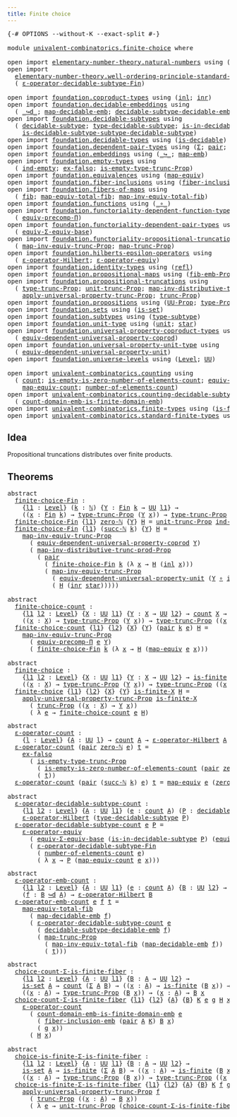 ```yaml
---
title: Finite choice
---
```


<pre class="Agda"><a id="39" class="Symbol">{-#</a> <a id="43" class="Keyword">OPTIONS</a> <a id="51" class="Pragma">--without-K</a> <a id="63" class="Pragma">--exact-split</a> <a id="77" class="Symbol">#-}</a>

<a id="82" class="Keyword">module</a> <a id="89" href="univalent-combinatorics.finite-choice.html" class="Module">univalent-combinatorics.finite-choice</a> <a id="127" class="Keyword">where</a>

<a id="134" class="Keyword">open</a> <a id="139" class="Keyword">import</a> <a id="146" href="elementary-number-theory.natural-numbers.html" class="Module">elementary-number-theory.natural-numbers</a> <a id="187" class="Keyword">using</a> <a id="193" class="Symbol">(</a><a id="194" href="elementary-number-theory.natural-numbers.html#1530" class="Datatype">ℕ</a><a id="195" class="Symbol">;</a> <a id="197" href="elementary-number-theory.natural-numbers.html#1551" class="InductiveConstructor">zero-ℕ</a><a id="203" class="Symbol">;</a> <a id="205" href="elementary-number-theory.natural-numbers.html#1564" class="InductiveConstructor">succ-ℕ</a><a id="211" class="Symbol">)</a>
<a id="213" class="Keyword">open</a> <a id="218" class="Keyword">import</a>
  <a id="227" href="elementary-number-theory.well-ordering-principle-standard-finite-types.html" class="Module">elementary-number-theory.well-ordering-principle-standard-finite-types</a> <a id="298" class="Keyword">using</a>
  <a id="306" class="Symbol">(</a> <a id="308" href="elementary-number-theory.well-ordering-principle-standard-finite-types.html#8226" class="Function">ε-operator-decidable-subtype-Fin</a><a id="340" class="Symbol">)</a>

<a id="343" class="Keyword">open</a> <a id="348" class="Keyword">import</a> <a id="355" href="foundation.coproduct-types.html" class="Module">foundation.coproduct-types</a> <a id="382" class="Keyword">using</a> <a id="388" class="Symbol">(</a><a id="389" href="foundation.coproduct-types.html#1253" class="InductiveConstructor">inl</a><a id="392" class="Symbol">;</a> <a id="394" href="foundation.coproduct-types.html#1276" class="InductiveConstructor">inr</a><a id="397" class="Symbol">)</a>
<a id="399" class="Keyword">open</a> <a id="404" class="Keyword">import</a> <a id="411" href="foundation.decidable-embeddings.html" class="Module">foundation.decidable-embeddings</a> <a id="443" class="Keyword">using</a>
  <a id="451" class="Symbol">(</a> <a id="453" href="foundation.decidable-embeddings.html#3752" class="Function Operator">_↪d_</a><a id="457" class="Symbol">;</a> <a id="459" href="foundation.decidable-embeddings.html#3853" class="Function">map-decidable-emb</a><a id="476" class="Symbol">;</a> <a id="478" href="foundation.decidable-embeddings.html#6091" class="Function">decidable-subtype-decidable-emb</a><a id="509" class="Symbol">)</a>
<a id="511" class="Keyword">open</a> <a id="516" class="Keyword">import</a> <a id="523" href="foundation.decidable-subtypes.html" class="Module">foundation.decidable-subtypes</a> <a id="553" class="Keyword">using</a>
  <a id="561" class="Symbol">(</a> <a id="563" href="foundation.decidable-subtypes.html#1806" class="Function">decidable-subtype</a><a id="580" class="Symbol">;</a> <a id="582" href="foundation.decidable-subtypes.html#2794" class="Function">type-decidable-subtype</a><a id="604" class="Symbol">;</a> <a id="606" href="foundation.decidable-subtypes.html#2373" class="Function">is-in-decidable-subtype</a><a id="629" class="Symbol">;</a>
    <a id="635" href="foundation.decidable-subtypes.html#2174" class="Function">is-decidable-subtype-subtype-decidable-subtype</a><a id="681" class="Symbol">)</a>
<a id="683" class="Keyword">open</a> <a id="688" class="Keyword">import</a> <a id="695" href="foundation.decidable-types.html" class="Module">foundation.decidable-types</a> <a id="722" class="Keyword">using</a> <a id="728" class="Symbol">(</a><a id="729" href="foundation.decidable-types.html#1918" class="Function">is-decidable</a><a id="741" class="Symbol">)</a>
<a id="743" class="Keyword">open</a> <a id="748" class="Keyword">import</a> <a id="755" href="foundation.dependent-pair-types.html" class="Module">foundation.dependent-pair-types</a> <a id="787" class="Keyword">using</a> <a id="793" class="Symbol">(</a><a id="794" href="foundation-core.dependent-pair-types.html#515" class="Record">Σ</a><a id="795" class="Symbol">;</a> <a id="797" href="foundation-core.dependent-pair-types.html#588" class="InductiveConstructor">pair</a><a id="801" class="Symbol">;</a> <a id="803" href="foundation-core.dependent-pair-types.html#605" class="Field">pr1</a><a id="806" class="Symbol">;</a> <a id="808" href="foundation-core.dependent-pair-types.html#617" class="Field">pr2</a><a id="811" class="Symbol">)</a>
<a id="813" class="Keyword">open</a> <a id="818" class="Keyword">import</a> <a id="825" href="foundation.embeddings.html" class="Module">foundation.embeddings</a> <a id="847" class="Keyword">using</a> <a id="853" class="Symbol">(</a><a id="854" href="foundation-core.embeddings.html#1074" class="Function Operator">_↪_</a><a id="857" class="Symbol">;</a> <a id="859" href="foundation-core.embeddings.html#1217" class="Function">map-emb</a><a id="866" class="Symbol">)</a>
<a id="868" class="Keyword">open</a> <a id="873" class="Keyword">import</a> <a id="880" href="foundation.empty-types.html" class="Module">foundation.empty-types</a> <a id="903" class="Keyword">using</a>
  <a id="911" class="Symbol">(</a> <a id="913" href="foundation-core.empty-types.html#1081" class="Function">ind-empty</a><a id="922" class="Symbol">;</a> <a id="924" href="foundation-core.empty-types.html#1160" class="Function">ex-falso</a><a id="932" class="Symbol">;</a> <a id="934" href="foundation.empty-types.html#2474" class="Function">is-empty-type-trunc-Prop</a><a id="958" class="Symbol">)</a>
<a id="960" class="Keyword">open</a> <a id="965" class="Keyword">import</a> <a id="972" href="foundation.equivalences.html" class="Module">foundation.equivalences</a> <a id="996" class="Keyword">using</a> <a id="1002" class="Symbol">(</a><a id="1003" href="foundation-core.equivalences.html#1821" class="Function">map-equiv</a><a id="1012" class="Symbol">)</a>
<a id="1014" class="Keyword">open</a> <a id="1019" class="Keyword">import</a> <a id="1026" href="foundation.fiber-inclusions.html" class="Module">foundation.fiber-inclusions</a> <a id="1054" class="Keyword">using</a> <a id="1060" class="Symbol">(</a><a id="1061" href="foundation.fiber-inclusions.html#4339" class="Function">fiber-inclusion-emb</a><a id="1080" class="Symbol">)</a>
<a id="1082" class="Keyword">open</a> <a id="1087" class="Keyword">import</a> <a id="1094" href="foundation.fibers-of-maps.html" class="Module">foundation.fibers-of-maps</a> <a id="1120" class="Keyword">using</a>
  <a id="1128" class="Symbol">(</a> <a id="1130" href="foundation-core.fibers-of-maps.html#942" class="Function">fib</a><a id="1133" class="Symbol">;</a> <a id="1135" href="foundation-core.fibers-of-maps.html#4169" class="Function">map-equiv-total-fib</a><a id="1154" class="Symbol">;</a> <a id="1156" href="foundation-core.fibers-of-maps.html#4369" class="Function">map-inv-equiv-total-fib</a><a id="1179" class="Symbol">)</a>
<a id="1181" class="Keyword">open</a> <a id="1186" class="Keyword">import</a> <a id="1193" href="foundation.functions.html" class="Module">foundation.functions</a> <a id="1214" class="Keyword">using</a> <a id="1220" class="Symbol">(</a><a id="1221" href="foundation-core.functions.html#420" class="Function Operator">_∘_</a><a id="1224" class="Symbol">)</a>
<a id="1226" class="Keyword">open</a> <a id="1231" class="Keyword">import</a> <a id="1238" href="foundation.functoriality-dependent-function-types.html" class="Module">foundation.functoriality-dependent-function-types</a> <a id="1288" class="Keyword">using</a>
  <a id="1296" class="Symbol">(</a> <a id="1298" href="foundation-core.functoriality-dependent-function-types.html#3827" class="Function">equiv-precomp-Π</a><a id="1313" class="Symbol">)</a>
<a id="1315" class="Keyword">open</a> <a id="1320" class="Keyword">import</a> <a id="1327" href="foundation.functoriality-dependent-pair-types.html" class="Module">foundation.functoriality-dependent-pair-types</a> <a id="1373" class="Keyword">using</a>
  <a id="1381" class="Symbol">(</a> <a id="1383" href="foundation-core.functoriality-dependent-pair-types.html#9514" class="Function">equiv-Σ-equiv-base</a><a id="1401" class="Symbol">)</a>
<a id="1403" class="Keyword">open</a> <a id="1408" class="Keyword">import</a> <a id="1415" href="foundation.functoriality-propositional-truncation.html" class="Module">foundation.functoriality-propositional-truncation</a> <a id="1465" class="Keyword">using</a>
  <a id="1473" class="Symbol">(</a> <a id="1475" href="foundation.functoriality-propositional-truncation.html#3401" class="Function">map-inv-equiv-trunc-Prop</a><a id="1499" class="Symbol">;</a> <a id="1501" href="foundation.functoriality-propositional-truncation.html#1456" class="Function">map-trunc-Prop</a><a id="1515" class="Symbol">)</a>
<a id="1517" class="Keyword">open</a> <a id="1522" class="Keyword">import</a> <a id="1529" href="foundation.hilberts-epsilon-operators.html" class="Module">foundation.hilberts-epsilon-operators</a> <a id="1567" class="Keyword">using</a>
  <a id="1575" class="Symbol">(</a> <a id="1577" href="foundation.hilberts-epsilon-operators.html#675" class="Function">ε-operator-Hilbert</a><a id="1595" class="Symbol">;</a> <a id="1597" href="foundation.hilberts-epsilon-operators.html#871" class="Function">ε-operator-equiv</a><a id="1613" class="Symbol">)</a>
<a id="1615" class="Keyword">open</a> <a id="1620" class="Keyword">import</a> <a id="1627" href="foundation.identity-types.html" class="Module">foundation.identity-types</a> <a id="1653" class="Keyword">using</a> <a id="1659" class="Symbol">(</a><a id="1660" href="foundation-core.identity-types.html#1820" class="InductiveConstructor">refl</a><a id="1664" class="Symbol">)</a>
<a id="1666" class="Keyword">open</a> <a id="1671" class="Keyword">import</a> <a id="1678" href="foundation.propositional-maps.html" class="Module">foundation.propositional-maps</a> <a id="1708" class="Keyword">using</a> <a id="1714" class="Symbol">(</a><a id="1715" href="foundation-core.propositional-maps.html#2473" class="Function">fib-emb-Prop</a><a id="1727" class="Symbol">)</a>
<a id="1729" class="Keyword">open</a> <a id="1734" class="Keyword">import</a> <a id="1741" href="foundation.propositional-truncations.html" class="Module">foundation.propositional-truncations</a> <a id="1778" class="Keyword">using</a>
  <a id="1786" class="Symbol">(</a> <a id="1788" href="foundation.propositional-truncations.html#2048" class="Function">type-trunc-Prop</a><a id="1803" class="Symbol">;</a> <a id="1805" href="foundation.propositional-truncations.html#2132" class="Function">unit-trunc-Prop</a><a id="1820" class="Symbol">;</a> <a id="1822" href="foundation.propositional-truncations.html#9832" class="Function">map-inv-distributive-trunc-prod-Prop</a><a id="1858" class="Symbol">;</a>
    <a id="1864" href="foundation.propositional-truncations.html#5611" class="Function">apply-universal-property-trunc-Prop</a><a id="1899" class="Symbol">;</a> <a id="1901" href="foundation.propositional-truncations.html#2546" class="Function">trunc-Prop</a><a id="1911" class="Symbol">)</a>
<a id="1913" class="Keyword">open</a> <a id="1918" class="Keyword">import</a> <a id="1925" href="foundation.propositions.html" class="Module">foundation.propositions</a> <a id="1949" class="Keyword">using</a> <a id="1955" class="Symbol">(</a><a id="1956" href="foundation-core.propositions.html#1393" class="Function">UU-Prop</a><a id="1963" class="Symbol">;</a> <a id="1965" href="foundation-core.propositions.html#1495" class="Function">type-Prop</a><a id="1974" class="Symbol">)</a>
<a id="1976" class="Keyword">open</a> <a id="1981" class="Keyword">import</a> <a id="1988" href="foundation.sets.html" class="Module">foundation.sets</a> <a id="2004" class="Keyword">using</a> <a id="2010" class="Symbol">(</a><a id="2011" href="foundation-core.sets.html#1113" class="Function">is-set</a><a id="2017" class="Symbol">)</a>
<a id="2019" class="Keyword">open</a> <a id="2024" class="Keyword">import</a> <a id="2031" href="foundation.subtypes.html" class="Module">foundation.subtypes</a> <a id="2051" class="Keyword">using</a> <a id="2057" class="Symbol">(</a><a id="2058" href="foundation-core.subtypes.html#2555" class="Function">type-subtype</a><a id="2070" class="Symbol">)</a>
<a id="2072" class="Keyword">open</a> <a id="2077" class="Keyword">import</a> <a id="2084" href="foundation.unit-type.html" class="Module">foundation.unit-type</a> <a id="2105" class="Keyword">using</a> <a id="2111" class="Symbol">(</a><a id="2112" href="foundation.unit-type.html#1084" class="Datatype">unit</a><a id="2116" class="Symbol">;</a> <a id="2118" href="foundation.unit-type.html#1108" class="InductiveConstructor">star</a><a id="2122" class="Symbol">)</a>
<a id="2124" class="Keyword">open</a> <a id="2129" class="Keyword">import</a> <a id="2136" href="foundation.universal-property-coproduct-types.html" class="Module">foundation.universal-property-coproduct-types</a> <a id="2182" class="Keyword">using</a>
  <a id="2190" class="Symbol">(</a> <a id="2192" href="foundation.universal-property-coproduct-types.html#1645" class="Function">equiv-dependent-universal-property-coprod</a><a id="2233" class="Symbol">)</a>
<a id="2235" class="Keyword">open</a> <a id="2240" class="Keyword">import</a> <a id="2247" href="foundation.universal-property-unit-type.html" class="Module">foundation.universal-property-unit-type</a> <a id="2287" class="Keyword">using</a>
  <a id="2295" class="Symbol">(</a> <a id="2297" href="foundation.universal-property-unit-type.html#1684" class="Function">equiv-dependent-universal-property-unit</a><a id="2336" class="Symbol">)</a>
<a id="2338" class="Keyword">open</a> <a id="2343" class="Keyword">import</a> <a id="2350" href="foundation.universe-levels.html" class="Module">foundation.universe-levels</a> <a id="2377" class="Keyword">using</a> <a id="2383" class="Symbol">(</a><a id="2384" href="Agda.Primitive.html#597" class="Postulate">Level</a><a id="2389" class="Symbol">;</a> <a id="2391" href="foundation-core.universe-levels.html#235" class="Primitive">UU</a><a id="2393" class="Symbol">)</a>

<a id="2396" class="Keyword">open</a> <a id="2401" class="Keyword">import</a> <a id="2408" href="univalent-combinatorics.counting.html" class="Module">univalent-combinatorics.counting</a> <a id="2441" class="Keyword">using</a>
  <a id="2449" class="Symbol">(</a> <a id="2451" href="univalent-combinatorics.counting.html#1901" class="Function">count</a><a id="2456" class="Symbol">;</a> <a id="2458" href="univalent-combinatorics.counting.html#4160" class="Function">is-empty-is-zero-number-of-elements-count</a><a id="2499" class="Symbol">;</a> <a id="2501" href="univalent-combinatorics.counting.html#2098" class="Function">equiv-count</a><a id="2512" class="Symbol">;</a>
    <a id="2518" href="univalent-combinatorics.counting.html#2172" class="Function">map-equiv-count</a><a id="2533" class="Symbol">;</a> <a id="2535" href="univalent-combinatorics.counting.html#2029" class="Function">number-of-elements-count</a><a id="2559" class="Symbol">)</a>
<a id="2561" class="Keyword">open</a> <a id="2566" class="Keyword">import</a> <a id="2573" href="univalent-combinatorics.counting-decidable-subtypes.html" class="Module">univalent-combinatorics.counting-decidable-subtypes</a> <a id="2625" class="Keyword">using</a>
  <a id="2633" class="Symbol">(</a> <a id="2635" href="univalent-combinatorics.counting-decidable-subtypes.html#6606" class="Function">count-domain-emb-is-finite-domain-emb</a><a id="2672" class="Symbol">)</a>
<a id="2674" class="Keyword">open</a> <a id="2679" class="Keyword">import</a> <a id="2686" href="univalent-combinatorics.finite-types.html" class="Module">univalent-combinatorics.finite-types</a> <a id="2723" class="Keyword">using</a> <a id="2729" class="Symbol">(</a><a id="2730" href="univalent-combinatorics.finite-types.html#4004" class="Function">is-finite</a><a id="2739" class="Symbol">)</a>
<a id="2741" class="Keyword">open</a> <a id="2746" class="Keyword">import</a> <a id="2753" href="univalent-combinatorics.standard-finite-types.html" class="Module">univalent-combinatorics.standard-finite-types</a> <a id="2799" class="Keyword">using</a> <a id="2805" class="Symbol">(</a><a id="2806" href="univalent-combinatorics.standard-finite-types.html#2396" class="Function">Fin</a><a id="2809" class="Symbol">;</a> <a id="2811" href="univalent-combinatorics.standard-finite-types.html#6795" class="Function">zero-Fin</a><a id="2819" class="Symbol">)</a>
</pre>
## Idea

Propositional truncations distributes over finite products.

## Theorems

<pre class="Agda"><a id="2917" class="Keyword">abstract</a>
  <a id="finite-choice-Fin"></a><a id="2928" href="univalent-combinatorics.finite-choice.html#2928" class="Function">finite-choice-Fin</a> <a id="2946" class="Symbol">:</a>
    <a id="2952" class="Symbol">{</a><a id="2953" href="univalent-combinatorics.finite-choice.html#2953" class="Bound">l1</a> <a id="2956" class="Symbol">:</a> <a id="2958" href="Agda.Primitive.html#597" class="Postulate">Level</a><a id="2963" class="Symbol">}</a> <a id="2965" class="Symbol">(</a><a id="2966" href="univalent-combinatorics.finite-choice.html#2966" class="Bound">k</a> <a id="2968" class="Symbol">:</a> <a id="2970" href="elementary-number-theory.natural-numbers.html#1530" class="Datatype">ℕ</a><a id="2971" class="Symbol">)</a> <a id="2973" class="Symbol">{</a><a id="2974" href="univalent-combinatorics.finite-choice.html#2974" class="Bound">Y</a> <a id="2976" class="Symbol">:</a> <a id="2978" href="univalent-combinatorics.standard-finite-types.html#2396" class="Function">Fin</a> <a id="2982" href="univalent-combinatorics.finite-choice.html#2966" class="Bound">k</a> <a id="2984" class="Symbol">→</a> <a id="2986" href="foundation-core.universe-levels.html#235" class="Primitive">UU</a> <a id="2989" href="univalent-combinatorics.finite-choice.html#2953" class="Bound">l1</a><a id="2991" class="Symbol">}</a> <a id="2993" class="Symbol">→</a>
    <a id="2999" class="Symbol">((</a><a id="3001" href="univalent-combinatorics.finite-choice.html#3001" class="Bound">x</a> <a id="3003" class="Symbol">:</a> <a id="3005" href="univalent-combinatorics.standard-finite-types.html#2396" class="Function">Fin</a> <a id="3009" href="univalent-combinatorics.finite-choice.html#2966" class="Bound">k</a><a id="3010" class="Symbol">)</a> <a id="3012" class="Symbol">→</a> <a id="3014" href="foundation.propositional-truncations.html#2048" class="Function">type-trunc-Prop</a> <a id="3030" class="Symbol">(</a><a id="3031" href="univalent-combinatorics.finite-choice.html#2974" class="Bound">Y</a> <a id="3033" href="univalent-combinatorics.finite-choice.html#3001" class="Bound">x</a><a id="3034" class="Symbol">))</a> <a id="3037" class="Symbol">→</a> <a id="3039" href="foundation.propositional-truncations.html#2048" class="Function">type-trunc-Prop</a> <a id="3055" class="Symbol">((</a><a id="3057" href="univalent-combinatorics.finite-choice.html#3057" class="Bound">x</a> <a id="3059" class="Symbol">:</a> <a id="3061" href="univalent-combinatorics.standard-finite-types.html#2396" class="Function">Fin</a> <a id="3065" href="univalent-combinatorics.finite-choice.html#2966" class="Bound">k</a><a id="3066" class="Symbol">)</a> <a id="3068" class="Symbol">→</a> <a id="3070" href="univalent-combinatorics.finite-choice.html#2974" class="Bound">Y</a> <a id="3072" href="univalent-combinatorics.finite-choice.html#3057" class="Bound">x</a><a id="3073" class="Symbol">)</a>
  <a id="3077" href="univalent-combinatorics.finite-choice.html#2928" class="Function">finite-choice-Fin</a> <a id="3095" class="Symbol">{</a><a id="3096" href="univalent-combinatorics.finite-choice.html#3096" class="Bound">l1</a><a id="3098" class="Symbol">}</a> <a id="3100" href="elementary-number-theory.natural-numbers.html#1551" class="InductiveConstructor">zero-ℕ</a> <a id="3107" class="Symbol">{</a><a id="3108" href="univalent-combinatorics.finite-choice.html#3108" class="Bound">Y</a><a id="3109" class="Symbol">}</a> <a id="3111" href="univalent-combinatorics.finite-choice.html#3111" class="Bound">H</a> <a id="3113" class="Symbol">=</a> <a id="3115" href="foundation.propositional-truncations.html#2132" class="Function">unit-trunc-Prop</a> <a id="3131" href="foundation-core.empty-types.html#1081" class="Function">ind-empty</a>
  <a id="3143" href="univalent-combinatorics.finite-choice.html#2928" class="Function">finite-choice-Fin</a> <a id="3161" class="Symbol">{</a><a id="3162" href="univalent-combinatorics.finite-choice.html#3162" class="Bound">l1</a><a id="3164" class="Symbol">}</a> <a id="3166" class="Symbol">(</a><a id="3167" href="elementary-number-theory.natural-numbers.html#1564" class="InductiveConstructor">succ-ℕ</a> <a id="3174" href="univalent-combinatorics.finite-choice.html#3174" class="Bound">k</a><a id="3175" class="Symbol">)</a> <a id="3177" class="Symbol">{</a><a id="3178" href="univalent-combinatorics.finite-choice.html#3178" class="Bound">Y</a><a id="3179" class="Symbol">}</a> <a id="3181" href="univalent-combinatorics.finite-choice.html#3181" class="Bound">H</a> <a id="3183" class="Symbol">=</a>
    <a id="3189" href="foundation.functoriality-propositional-truncation.html#3401" class="Function">map-inv-equiv-trunc-Prop</a>
      <a id="3220" class="Symbol">(</a> <a id="3222" href="foundation.universal-property-coproduct-types.html#1645" class="Function">equiv-dependent-universal-property-coprod</a> <a id="3264" href="univalent-combinatorics.finite-choice.html#3178" class="Bound">Y</a><a id="3265" class="Symbol">)</a>
      <a id="3273" class="Symbol">(</a> <a id="3275" href="foundation.propositional-truncations.html#9832" class="Function">map-inv-distributive-trunc-prod-Prop</a>
        <a id="3320" class="Symbol">(</a> <a id="3322" href="foundation-core.dependent-pair-types.html#588" class="InductiveConstructor">pair</a>
          <a id="3337" class="Symbol">(</a> <a id="3339" href="univalent-combinatorics.finite-choice.html#2928" class="Function">finite-choice-Fin</a> <a id="3357" href="univalent-combinatorics.finite-choice.html#3174" class="Bound">k</a> <a id="3359" class="Symbol">(λ</a> <a id="3362" href="univalent-combinatorics.finite-choice.html#3362" class="Bound">x</a> <a id="3364" class="Symbol">→</a> <a id="3366" href="univalent-combinatorics.finite-choice.html#3181" class="Bound">H</a> <a id="3368" class="Symbol">(</a><a id="3369" href="foundation.coproduct-types.html#1253" class="InductiveConstructor">inl</a> <a id="3373" href="univalent-combinatorics.finite-choice.html#3362" class="Bound">x</a><a id="3374" class="Symbol">)))</a>
          <a id="3388" class="Symbol">(</a> <a id="3390" href="foundation.functoriality-propositional-truncation.html#3401" class="Function">map-inv-equiv-trunc-Prop</a>
            <a id="3427" class="Symbol">(</a> <a id="3429" href="foundation.universal-property-unit-type.html#1684" class="Function">equiv-dependent-universal-property-unit</a> <a id="3469" class="Symbol">(</a><a id="3470" href="univalent-combinatorics.finite-choice.html#3178" class="Bound">Y</a> <a id="3472" href="foundation-core.functions.html#420" class="Function Operator">∘</a> <a id="3474" href="foundation.coproduct-types.html#1276" class="InductiveConstructor">inr</a><a id="3477" class="Symbol">))</a>
            <a id="3492" class="Symbol">(</a> <a id="3494" href="univalent-combinatorics.finite-choice.html#3181" class="Bound">H</a> <a id="3496" class="Symbol">(</a><a id="3497" href="foundation.coproduct-types.html#1276" class="InductiveConstructor">inr</a> <a id="3501" href="foundation.unit-type.html#1108" class="InductiveConstructor">star</a><a id="3505" class="Symbol">)))))</a>

<a id="3512" class="Keyword">abstract</a>
  <a id="finite-choice-count"></a><a id="3523" href="univalent-combinatorics.finite-choice.html#3523" class="Function">finite-choice-count</a> <a id="3543" class="Symbol">:</a>
    <a id="3549" class="Symbol">{</a><a id="3550" href="univalent-combinatorics.finite-choice.html#3550" class="Bound">l1</a> <a id="3553" href="univalent-combinatorics.finite-choice.html#3553" class="Bound">l2</a> <a id="3556" class="Symbol">:</a> <a id="3558" href="Agda.Primitive.html#597" class="Postulate">Level</a><a id="3563" class="Symbol">}</a> <a id="3565" class="Symbol">{</a><a id="3566" href="univalent-combinatorics.finite-choice.html#3566" class="Bound">X</a> <a id="3568" class="Symbol">:</a> <a id="3570" href="foundation-core.universe-levels.html#235" class="Primitive">UU</a> <a id="3573" href="univalent-combinatorics.finite-choice.html#3550" class="Bound">l1</a><a id="3575" class="Symbol">}</a> <a id="3577" class="Symbol">{</a><a id="3578" href="univalent-combinatorics.finite-choice.html#3578" class="Bound">Y</a> <a id="3580" class="Symbol">:</a> <a id="3582" href="univalent-combinatorics.finite-choice.html#3566" class="Bound">X</a> <a id="3584" class="Symbol">→</a> <a id="3586" href="foundation-core.universe-levels.html#235" class="Primitive">UU</a> <a id="3589" href="univalent-combinatorics.finite-choice.html#3553" class="Bound">l2</a><a id="3591" class="Symbol">}</a> <a id="3593" class="Symbol">→</a> <a id="3595" href="univalent-combinatorics.counting.html#1901" class="Function">count</a> <a id="3601" href="univalent-combinatorics.finite-choice.html#3566" class="Bound">X</a> <a id="3603" class="Symbol">→</a>
    <a id="3609" class="Symbol">((</a><a id="3611" href="univalent-combinatorics.finite-choice.html#3611" class="Bound">x</a> <a id="3613" class="Symbol">:</a> <a id="3615" href="univalent-combinatorics.finite-choice.html#3566" class="Bound">X</a><a id="3616" class="Symbol">)</a> <a id="3618" class="Symbol">→</a> <a id="3620" href="foundation.propositional-truncations.html#2048" class="Function">type-trunc-Prop</a> <a id="3636" class="Symbol">(</a><a id="3637" href="univalent-combinatorics.finite-choice.html#3578" class="Bound">Y</a> <a id="3639" href="univalent-combinatorics.finite-choice.html#3611" class="Bound">x</a><a id="3640" class="Symbol">))</a> <a id="3643" class="Symbol">→</a> <a id="3645" href="foundation.propositional-truncations.html#2048" class="Function">type-trunc-Prop</a> <a id="3661" class="Symbol">((</a><a id="3663" href="univalent-combinatorics.finite-choice.html#3663" class="Bound">x</a> <a id="3665" class="Symbol">:</a> <a id="3667" href="univalent-combinatorics.finite-choice.html#3566" class="Bound">X</a><a id="3668" class="Symbol">)</a> <a id="3670" class="Symbol">→</a> <a id="3672" href="univalent-combinatorics.finite-choice.html#3578" class="Bound">Y</a> <a id="3674" href="univalent-combinatorics.finite-choice.html#3663" class="Bound">x</a><a id="3675" class="Symbol">)</a>
  <a id="3679" href="univalent-combinatorics.finite-choice.html#3523" class="Function">finite-choice-count</a> <a id="3699" class="Symbol">{</a><a id="3700" href="univalent-combinatorics.finite-choice.html#3700" class="Bound">l1</a><a id="3702" class="Symbol">}</a> <a id="3704" class="Symbol">{</a><a id="3705" href="univalent-combinatorics.finite-choice.html#3705" class="Bound">l2</a><a id="3707" class="Symbol">}</a> <a id="3709" class="Symbol">{</a><a id="3710" href="univalent-combinatorics.finite-choice.html#3710" class="Bound">X</a><a id="3711" class="Symbol">}</a> <a id="3713" class="Symbol">{</a><a id="3714" href="univalent-combinatorics.finite-choice.html#3714" class="Bound">Y</a><a id="3715" class="Symbol">}</a> <a id="3717" class="Symbol">(</a><a id="3718" href="foundation-core.dependent-pair-types.html#588" class="InductiveConstructor">pair</a> <a id="3723" href="univalent-combinatorics.finite-choice.html#3723" class="Bound">k</a> <a id="3725" href="univalent-combinatorics.finite-choice.html#3725" class="Bound">e</a><a id="3726" class="Symbol">)</a> <a id="3728" href="univalent-combinatorics.finite-choice.html#3728" class="Bound">H</a> <a id="3730" class="Symbol">=</a>
    <a id="3736" href="foundation.functoriality-propositional-truncation.html#3401" class="Function">map-inv-equiv-trunc-Prop</a>
      <a id="3767" class="Symbol">(</a> <a id="3769" href="foundation-core.functoriality-dependent-function-types.html#3827" class="Function">equiv-precomp-Π</a> <a id="3785" href="univalent-combinatorics.finite-choice.html#3725" class="Bound">e</a> <a id="3787" href="univalent-combinatorics.finite-choice.html#3714" class="Bound">Y</a><a id="3788" class="Symbol">)</a>
      <a id="3796" class="Symbol">(</a> <a id="3798" href="univalent-combinatorics.finite-choice.html#2928" class="Function">finite-choice-Fin</a> <a id="3816" href="univalent-combinatorics.finite-choice.html#3723" class="Bound">k</a> <a id="3818" class="Symbol">(λ</a> <a id="3821" href="univalent-combinatorics.finite-choice.html#3821" class="Bound">x</a> <a id="3823" class="Symbol">→</a> <a id="3825" href="univalent-combinatorics.finite-choice.html#3728" class="Bound">H</a> <a id="3827" class="Symbol">(</a><a id="3828" href="foundation-core.equivalences.html#1821" class="Function">map-equiv</a> <a id="3838" href="univalent-combinatorics.finite-choice.html#3725" class="Bound">e</a> <a id="3840" href="univalent-combinatorics.finite-choice.html#3821" class="Bound">x</a><a id="3841" class="Symbol">)))</a>

<a id="3846" class="Keyword">abstract</a>
  <a id="finite-choice"></a><a id="3857" href="univalent-combinatorics.finite-choice.html#3857" class="Function">finite-choice</a> <a id="3871" class="Symbol">:</a>
    <a id="3877" class="Symbol">{</a><a id="3878" href="univalent-combinatorics.finite-choice.html#3878" class="Bound">l1</a> <a id="3881" href="univalent-combinatorics.finite-choice.html#3881" class="Bound">l2</a> <a id="3884" class="Symbol">:</a> <a id="3886" href="Agda.Primitive.html#597" class="Postulate">Level</a><a id="3891" class="Symbol">}</a> <a id="3893" class="Symbol">{</a><a id="3894" href="univalent-combinatorics.finite-choice.html#3894" class="Bound">X</a> <a id="3896" class="Symbol">:</a> <a id="3898" href="foundation-core.universe-levels.html#235" class="Primitive">UU</a> <a id="3901" href="univalent-combinatorics.finite-choice.html#3878" class="Bound">l1</a><a id="3903" class="Symbol">}</a> <a id="3905" class="Symbol">{</a><a id="3906" href="univalent-combinatorics.finite-choice.html#3906" class="Bound">Y</a> <a id="3908" class="Symbol">:</a> <a id="3910" href="univalent-combinatorics.finite-choice.html#3894" class="Bound">X</a> <a id="3912" class="Symbol">→</a> <a id="3914" href="foundation-core.universe-levels.html#235" class="Primitive">UU</a> <a id="3917" href="univalent-combinatorics.finite-choice.html#3881" class="Bound">l2</a><a id="3919" class="Symbol">}</a> <a id="3921" class="Symbol">→</a> <a id="3923" href="univalent-combinatorics.finite-types.html#4004" class="Function">is-finite</a> <a id="3933" href="univalent-combinatorics.finite-choice.html#3894" class="Bound">X</a> <a id="3935" class="Symbol">→</a>
    <a id="3941" class="Symbol">((</a><a id="3943" href="univalent-combinatorics.finite-choice.html#3943" class="Bound">x</a> <a id="3945" class="Symbol">:</a> <a id="3947" href="univalent-combinatorics.finite-choice.html#3894" class="Bound">X</a><a id="3948" class="Symbol">)</a> <a id="3950" class="Symbol">→</a> <a id="3952" href="foundation.propositional-truncations.html#2048" class="Function">type-trunc-Prop</a> <a id="3968" class="Symbol">(</a><a id="3969" href="univalent-combinatorics.finite-choice.html#3906" class="Bound">Y</a> <a id="3971" href="univalent-combinatorics.finite-choice.html#3943" class="Bound">x</a><a id="3972" class="Symbol">))</a> <a id="3975" class="Symbol">→</a> <a id="3977" href="foundation.propositional-truncations.html#2048" class="Function">type-trunc-Prop</a> <a id="3993" class="Symbol">((</a><a id="3995" href="univalent-combinatorics.finite-choice.html#3995" class="Bound">x</a> <a id="3997" class="Symbol">:</a> <a id="3999" href="univalent-combinatorics.finite-choice.html#3894" class="Bound">X</a><a id="4000" class="Symbol">)</a> <a id="4002" class="Symbol">→</a> <a id="4004" href="univalent-combinatorics.finite-choice.html#3906" class="Bound">Y</a> <a id="4006" href="univalent-combinatorics.finite-choice.html#3995" class="Bound">x</a><a id="4007" class="Symbol">)</a>
  <a id="4011" href="univalent-combinatorics.finite-choice.html#3857" class="Function">finite-choice</a> <a id="4025" class="Symbol">{</a><a id="4026" href="univalent-combinatorics.finite-choice.html#4026" class="Bound">l1</a><a id="4028" class="Symbol">}</a> <a id="4030" class="Symbol">{</a><a id="4031" href="univalent-combinatorics.finite-choice.html#4031" class="Bound">l2</a><a id="4033" class="Symbol">}</a> <a id="4035" class="Symbol">{</a><a id="4036" href="univalent-combinatorics.finite-choice.html#4036" class="Bound">X</a><a id="4037" class="Symbol">}</a> <a id="4039" class="Symbol">{</a><a id="4040" href="univalent-combinatorics.finite-choice.html#4040" class="Bound">Y</a><a id="4041" class="Symbol">}</a> <a id="4043" href="univalent-combinatorics.finite-choice.html#4043" class="Bound">is-finite-X</a> <a id="4055" href="univalent-combinatorics.finite-choice.html#4055" class="Bound">H</a> <a id="4057" class="Symbol">=</a>
    <a id="4063" href="foundation.propositional-truncations.html#5611" class="Function">apply-universal-property-trunc-Prop</a> <a id="4099" href="univalent-combinatorics.finite-choice.html#4043" class="Bound">is-finite-X</a>
      <a id="4117" class="Symbol">(</a> <a id="4119" href="foundation.propositional-truncations.html#2546" class="Function">trunc-Prop</a> <a id="4130" class="Symbol">((</a><a id="4132" href="univalent-combinatorics.finite-choice.html#4132" class="Bound">x</a> <a id="4134" class="Symbol">:</a> <a id="4136" href="univalent-combinatorics.finite-choice.html#4036" class="Bound">X</a><a id="4137" class="Symbol">)</a> <a id="4139" class="Symbol">→</a> <a id="4141" href="univalent-combinatorics.finite-choice.html#4040" class="Bound">Y</a> <a id="4143" href="univalent-combinatorics.finite-choice.html#4132" class="Bound">x</a><a id="4144" class="Symbol">))</a>
      <a id="4153" class="Symbol">(</a> <a id="4155" class="Symbol">λ</a> <a id="4157" href="univalent-combinatorics.finite-choice.html#4157" class="Bound">e</a> <a id="4159" class="Symbol">→</a> <a id="4161" href="univalent-combinatorics.finite-choice.html#3523" class="Function">finite-choice-count</a> <a id="4181" href="univalent-combinatorics.finite-choice.html#4157" class="Bound">e</a> <a id="4183" href="univalent-combinatorics.finite-choice.html#4055" class="Bound">H</a><a id="4184" class="Symbol">)</a>
</pre>
<pre class="Agda"><a id="4199" class="Keyword">abstract</a>
  <a id="ε-operator-count"></a><a id="4210" href="univalent-combinatorics.finite-choice.html#4210" class="Function">ε-operator-count</a> <a id="4227" class="Symbol">:</a>
    <a id="4233" class="Symbol">{</a><a id="4234" href="univalent-combinatorics.finite-choice.html#4234" class="Bound">l</a> <a id="4236" class="Symbol">:</a> <a id="4238" href="Agda.Primitive.html#597" class="Postulate">Level</a><a id="4243" class="Symbol">}</a> <a id="4245" class="Symbol">{</a><a id="4246" href="univalent-combinatorics.finite-choice.html#4246" class="Bound">A</a> <a id="4248" class="Symbol">:</a> <a id="4250" href="foundation-core.universe-levels.html#235" class="Primitive">UU</a> <a id="4253" href="univalent-combinatorics.finite-choice.html#4234" class="Bound">l</a><a id="4254" class="Symbol">}</a> <a id="4256" class="Symbol">→</a> <a id="4258" href="univalent-combinatorics.counting.html#1901" class="Function">count</a> <a id="4264" href="univalent-combinatorics.finite-choice.html#4246" class="Bound">A</a> <a id="4266" class="Symbol">→</a> <a id="4268" href="foundation.hilberts-epsilon-operators.html#675" class="Function">ε-operator-Hilbert</a> <a id="4287" href="univalent-combinatorics.finite-choice.html#4246" class="Bound">A</a>
  <a id="4291" href="univalent-combinatorics.finite-choice.html#4210" class="Function">ε-operator-count</a> <a id="4308" class="Symbol">(</a><a id="4309" href="foundation-core.dependent-pair-types.html#588" class="InductiveConstructor">pair</a> <a id="4314" href="elementary-number-theory.natural-numbers.html#1551" class="InductiveConstructor">zero-ℕ</a> <a id="4321" href="univalent-combinatorics.finite-choice.html#4321" class="Bound">e</a><a id="4322" class="Symbol">)</a> <a id="4324" href="univalent-combinatorics.finite-choice.html#4324" class="Bound">t</a> <a id="4326" class="Symbol">=</a>
    <a id="4332" href="foundation-core.empty-types.html#1160" class="Function">ex-falso</a>
      <a id="4347" class="Symbol">(</a> <a id="4349" href="foundation.empty-types.html#2474" class="Function">is-empty-type-trunc-Prop</a>
        <a id="4382" class="Symbol">(</a> <a id="4384" href="univalent-combinatorics.counting.html#4160" class="Function">is-empty-is-zero-number-of-elements-count</a> <a id="4426" class="Symbol">(</a><a id="4427" href="foundation-core.dependent-pair-types.html#588" class="InductiveConstructor">pair</a> <a id="4432" href="elementary-number-theory.natural-numbers.html#1551" class="InductiveConstructor">zero-ℕ</a> <a id="4439" href="univalent-combinatorics.finite-choice.html#4321" class="Bound">e</a><a id="4440" class="Symbol">)</a> <a id="4442" href="foundation-core.identity-types.html#1820" class="InductiveConstructor">refl</a><a id="4446" class="Symbol">)</a>
        <a id="4456" class="Symbol">(</a> <a id="4458" href="univalent-combinatorics.finite-choice.html#4324" class="Bound">t</a><a id="4459" class="Symbol">))</a>
  <a id="4464" href="univalent-combinatorics.finite-choice.html#4210" class="Function">ε-operator-count</a> <a id="4481" class="Symbol">(</a><a id="4482" href="foundation-core.dependent-pair-types.html#588" class="InductiveConstructor">pair</a> <a id="4487" class="Symbol">(</a><a id="4488" href="elementary-number-theory.natural-numbers.html#1564" class="InductiveConstructor">succ-ℕ</a> <a id="4495" href="univalent-combinatorics.finite-choice.html#4495" class="Bound">k</a><a id="4496" class="Symbol">)</a> <a id="4498" href="univalent-combinatorics.finite-choice.html#4498" class="Bound">e</a><a id="4499" class="Symbol">)</a> <a id="4501" href="univalent-combinatorics.finite-choice.html#4501" class="Bound">t</a> <a id="4503" class="Symbol">=</a> <a id="4505" href="foundation-core.equivalences.html#1821" class="Function">map-equiv</a> <a id="4515" href="univalent-combinatorics.finite-choice.html#4498" class="Bound">e</a> <a id="4517" class="Symbol">(</a><a id="4518" href="univalent-combinatorics.standard-finite-types.html#6795" class="Function">zero-Fin</a> <a id="4527" href="univalent-combinatorics.finite-choice.html#4495" class="Bound">k</a><a id="4528" class="Symbol">)</a>

<a id="4531" class="Keyword">abstract</a>
  <a id="ε-operator-decidable-subtype-count"></a><a id="4542" href="univalent-combinatorics.finite-choice.html#4542" class="Function">ε-operator-decidable-subtype-count</a> <a id="4577" class="Symbol">:</a>
    <a id="4583" class="Symbol">{</a><a id="4584" href="univalent-combinatorics.finite-choice.html#4584" class="Bound">l1</a> <a id="4587" href="univalent-combinatorics.finite-choice.html#4587" class="Bound">l2</a> <a id="4590" class="Symbol">:</a> <a id="4592" href="Agda.Primitive.html#597" class="Postulate">Level</a><a id="4597" class="Symbol">}</a> <a id="4599" class="Symbol">{</a><a id="4600" href="univalent-combinatorics.finite-choice.html#4600" class="Bound">A</a> <a id="4602" class="Symbol">:</a> <a id="4604" href="foundation-core.universe-levels.html#235" class="Primitive">UU</a> <a id="4607" href="univalent-combinatorics.finite-choice.html#4584" class="Bound">l1</a><a id="4609" class="Symbol">}</a> <a id="4611" class="Symbol">(</a><a id="4612" href="univalent-combinatorics.finite-choice.html#4612" class="Bound">e</a> <a id="4614" class="Symbol">:</a> <a id="4616" href="univalent-combinatorics.counting.html#1901" class="Function">count</a> <a id="4622" href="univalent-combinatorics.finite-choice.html#4600" class="Bound">A</a><a id="4623" class="Symbol">)</a> <a id="4625" class="Symbol">(</a><a id="4626" href="univalent-combinatorics.finite-choice.html#4626" class="Bound">P</a> <a id="4628" class="Symbol">:</a> <a id="4630" href="foundation.decidable-subtypes.html#1806" class="Function">decidable-subtype</a> <a id="4648" href="univalent-combinatorics.finite-choice.html#4587" class="Bound">l2</a> <a id="4651" href="univalent-combinatorics.finite-choice.html#4600" class="Bound">A</a><a id="4652" class="Symbol">)</a> <a id="4654" class="Symbol">→</a>
    <a id="4660" href="foundation.hilberts-epsilon-operators.html#675" class="Function">ε-operator-Hilbert</a> <a id="4679" class="Symbol">(</a><a id="4680" href="foundation.decidable-subtypes.html#2794" class="Function">type-decidable-subtype</a> <a id="4703" href="univalent-combinatorics.finite-choice.html#4626" class="Bound">P</a><a id="4704" class="Symbol">)</a>
  <a id="4708" href="univalent-combinatorics.finite-choice.html#4542" class="Function">ε-operator-decidable-subtype-count</a> <a id="4743" href="univalent-combinatorics.finite-choice.html#4743" class="Bound">e</a> <a id="4745" href="univalent-combinatorics.finite-choice.html#4745" class="Bound">P</a> <a id="4747" class="Symbol">=</a>
    <a id="4753" href="foundation.hilberts-epsilon-operators.html#871" class="Function">ε-operator-equiv</a>
      <a id="4776" class="Symbol">(</a> <a id="4778" href="foundation-core.functoriality-dependent-pair-types.html#9514" class="Function">equiv-Σ-equiv-base</a> <a id="4797" class="Symbol">(</a><a id="4798" href="foundation.decidable-subtypes.html#2373" class="Function">is-in-decidable-subtype</a> <a id="4822" href="univalent-combinatorics.finite-choice.html#4745" class="Bound">P</a><a id="4823" class="Symbol">)</a> <a id="4825" class="Symbol">(</a><a id="4826" href="univalent-combinatorics.counting.html#2098" class="Function">equiv-count</a> <a id="4838" href="univalent-combinatorics.finite-choice.html#4743" class="Bound">e</a><a id="4839" class="Symbol">))</a>
      <a id="4848" class="Symbol">(</a> <a id="4850" href="elementary-number-theory.well-ordering-principle-standard-finite-types.html#8226" class="Function">ε-operator-decidable-subtype-Fin</a>
        <a id="4891" class="Symbol">(</a> <a id="4893" href="univalent-combinatorics.counting.html#2029" class="Function">number-of-elements-count</a> <a id="4918" href="univalent-combinatorics.finite-choice.html#4743" class="Bound">e</a><a id="4919" class="Symbol">)</a>
        <a id="4929" class="Symbol">(</a> <a id="4931" class="Symbol">λ</a> <a id="4933" href="univalent-combinatorics.finite-choice.html#4933" class="Bound">x</a> <a id="4935" class="Symbol">→</a> <a id="4937" href="univalent-combinatorics.finite-choice.html#4745" class="Bound">P</a> <a id="4939" class="Symbol">(</a><a id="4940" href="univalent-combinatorics.counting.html#2172" class="Function">map-equiv-count</a> <a id="4956" href="univalent-combinatorics.finite-choice.html#4743" class="Bound">e</a> <a id="4958" href="univalent-combinatorics.finite-choice.html#4933" class="Bound">x</a><a id="4959" class="Symbol">)))</a>
</pre>
<pre class="Agda"><a id="4976" class="Keyword">abstract</a>
  <a id="ε-operator-emb-count"></a><a id="4987" href="univalent-combinatorics.finite-choice.html#4987" class="Function">ε-operator-emb-count</a> <a id="5008" class="Symbol">:</a>
    <a id="5014" class="Symbol">{</a><a id="5015" href="univalent-combinatorics.finite-choice.html#5015" class="Bound">l1</a> <a id="5018" href="univalent-combinatorics.finite-choice.html#5018" class="Bound">l2</a> <a id="5021" class="Symbol">:</a> <a id="5023" href="Agda.Primitive.html#597" class="Postulate">Level</a><a id="5028" class="Symbol">}</a> <a id="5030" class="Symbol">{</a><a id="5031" href="univalent-combinatorics.finite-choice.html#5031" class="Bound">A</a> <a id="5033" class="Symbol">:</a> <a id="5035" href="foundation-core.universe-levels.html#235" class="Primitive">UU</a> <a id="5038" href="univalent-combinatorics.finite-choice.html#5015" class="Bound">l1</a><a id="5040" class="Symbol">}</a> <a id="5042" class="Symbol">(</a><a id="5043" href="univalent-combinatorics.finite-choice.html#5043" class="Bound">e</a> <a id="5045" class="Symbol">:</a> <a id="5047" href="univalent-combinatorics.counting.html#1901" class="Function">count</a> <a id="5053" href="univalent-combinatorics.finite-choice.html#5031" class="Bound">A</a><a id="5054" class="Symbol">)</a> <a id="5056" class="Symbol">{</a><a id="5057" href="univalent-combinatorics.finite-choice.html#5057" class="Bound">B</a> <a id="5059" class="Symbol">:</a> <a id="5061" href="foundation-core.universe-levels.html#235" class="Primitive">UU</a> <a id="5064" href="univalent-combinatorics.finite-choice.html#5018" class="Bound">l2</a><a id="5066" class="Symbol">}</a> <a id="5068" class="Symbol">→</a>
    <a id="5074" class="Symbol">(</a><a id="5075" href="univalent-combinatorics.finite-choice.html#5075" class="Bound">f</a> <a id="5077" class="Symbol">:</a> <a id="5079" href="univalent-combinatorics.finite-choice.html#5057" class="Bound">B</a> <a id="5081" href="foundation.decidable-embeddings.html#3752" class="Function Operator">↪d</a> <a id="5084" href="univalent-combinatorics.finite-choice.html#5031" class="Bound">A</a><a id="5085" class="Symbol">)</a> <a id="5087" class="Symbol">→</a> <a id="5089" href="foundation.hilberts-epsilon-operators.html#675" class="Function">ε-operator-Hilbert</a> <a id="5108" href="univalent-combinatorics.finite-choice.html#5057" class="Bound">B</a>
  <a id="5112" href="univalent-combinatorics.finite-choice.html#4987" class="Function">ε-operator-emb-count</a> <a id="5133" href="univalent-combinatorics.finite-choice.html#5133" class="Bound">e</a> <a id="5135" href="univalent-combinatorics.finite-choice.html#5135" class="Bound">f</a> <a id="5137" href="univalent-combinatorics.finite-choice.html#5137" class="Bound">t</a> <a id="5139" class="Symbol">=</a>
    <a id="5145" href="foundation-core.fibers-of-maps.html#4169" class="Function">map-equiv-total-fib</a>
      <a id="5171" class="Symbol">(</a> <a id="5173" href="foundation.decidable-embeddings.html#3853" class="Function">map-decidable-emb</a> <a id="5191" href="univalent-combinatorics.finite-choice.html#5135" class="Bound">f</a><a id="5192" class="Symbol">)</a>
      <a id="5200" class="Symbol">(</a> <a id="5202" href="univalent-combinatorics.finite-choice.html#4542" class="Function">ε-operator-decidable-subtype-count</a> <a id="5237" href="univalent-combinatorics.finite-choice.html#5133" class="Bound">e</a>
        <a id="5247" class="Symbol">(</a> <a id="5249" href="foundation.decidable-embeddings.html#6091" class="Function">decidable-subtype-decidable-emb</a> <a id="5281" href="univalent-combinatorics.finite-choice.html#5135" class="Bound">f</a><a id="5282" class="Symbol">)</a>
        <a id="5292" class="Symbol">(</a> <a id="5294" href="foundation.functoriality-propositional-truncation.html#1456" class="Function">map-trunc-Prop</a>
          <a id="5319" class="Symbol">(</a> <a id="5321" href="foundation-core.fibers-of-maps.html#4369" class="Function">map-inv-equiv-total-fib</a> <a id="5345" class="Symbol">(</a><a id="5346" href="foundation.decidable-embeddings.html#3853" class="Function">map-decidable-emb</a> <a id="5364" href="univalent-combinatorics.finite-choice.html#5135" class="Bound">f</a><a id="5365" class="Symbol">))</a>
          <a id="5378" class="Symbol">(</a> <a id="5380" href="univalent-combinatorics.finite-choice.html#5137" class="Bound">t</a><a id="5381" class="Symbol">)))</a>
</pre>
<pre class="Agda"><a id="5398" class="Keyword">abstract</a>
  <a id="choice-count-Σ-is-finite-fiber"></a><a id="5409" href="univalent-combinatorics.finite-choice.html#5409" class="Function">choice-count-Σ-is-finite-fiber</a> <a id="5440" class="Symbol">:</a>
    <a id="5446" class="Symbol">{</a><a id="5447" href="univalent-combinatorics.finite-choice.html#5447" class="Bound">l1</a> <a id="5450" href="univalent-combinatorics.finite-choice.html#5450" class="Bound">l2</a> <a id="5453" class="Symbol">:</a> <a id="5455" href="Agda.Primitive.html#597" class="Postulate">Level</a><a id="5460" class="Symbol">}</a> <a id="5462" class="Symbol">{</a><a id="5463" href="univalent-combinatorics.finite-choice.html#5463" class="Bound">A</a> <a id="5465" class="Symbol">:</a> <a id="5467" href="foundation-core.universe-levels.html#235" class="Primitive">UU</a> <a id="5470" href="univalent-combinatorics.finite-choice.html#5447" class="Bound">l1</a><a id="5472" class="Symbol">}</a> <a id="5474" class="Symbol">{</a><a id="5475" href="univalent-combinatorics.finite-choice.html#5475" class="Bound">B</a> <a id="5477" class="Symbol">:</a> <a id="5479" href="univalent-combinatorics.finite-choice.html#5463" class="Bound">A</a> <a id="5481" class="Symbol">→</a> <a id="5483" href="foundation-core.universe-levels.html#235" class="Primitive">UU</a> <a id="5486" href="univalent-combinatorics.finite-choice.html#5450" class="Bound">l2</a><a id="5488" class="Symbol">}</a> <a id="5490" class="Symbol">→</a>
    <a id="5496" href="foundation-core.sets.html#1113" class="Function">is-set</a> <a id="5503" href="univalent-combinatorics.finite-choice.html#5463" class="Bound">A</a> <a id="5505" class="Symbol">→</a> <a id="5507" href="univalent-combinatorics.counting.html#1901" class="Function">count</a> <a id="5513" class="Symbol">(</a><a id="5514" href="foundation-core.dependent-pair-types.html#515" class="Record">Σ</a> <a id="5516" href="univalent-combinatorics.finite-choice.html#5463" class="Bound">A</a> <a id="5518" href="univalent-combinatorics.finite-choice.html#5475" class="Bound">B</a><a id="5519" class="Symbol">)</a> <a id="5521" class="Symbol">→</a> <a id="5523" class="Symbol">((</a><a id="5525" href="univalent-combinatorics.finite-choice.html#5525" class="Bound">x</a> <a id="5527" class="Symbol">:</a> <a id="5529" href="univalent-combinatorics.finite-choice.html#5463" class="Bound">A</a><a id="5530" class="Symbol">)</a> <a id="5532" class="Symbol">→</a> <a id="5534" href="univalent-combinatorics.finite-types.html#4004" class="Function">is-finite</a> <a id="5544" class="Symbol">(</a><a id="5545" href="univalent-combinatorics.finite-choice.html#5475" class="Bound">B</a> <a id="5547" href="univalent-combinatorics.finite-choice.html#5525" class="Bound">x</a><a id="5548" class="Symbol">))</a> <a id="5551" class="Symbol">→</a>
    <a id="5557" class="Symbol">((</a><a id="5559" href="univalent-combinatorics.finite-choice.html#5559" class="Bound">x</a> <a id="5561" class="Symbol">:</a> <a id="5563" href="univalent-combinatorics.finite-choice.html#5463" class="Bound">A</a><a id="5564" class="Symbol">)</a> <a id="5566" class="Symbol">→</a> <a id="5568" href="foundation.propositional-truncations.html#2048" class="Function">type-trunc-Prop</a> <a id="5584" class="Symbol">(</a><a id="5585" href="univalent-combinatorics.finite-choice.html#5475" class="Bound">B</a> <a id="5587" href="univalent-combinatorics.finite-choice.html#5559" class="Bound">x</a><a id="5588" class="Symbol">))</a> <a id="5591" class="Symbol">→</a> <a id="5593" class="Symbol">(</a><a id="5594" href="univalent-combinatorics.finite-choice.html#5594" class="Bound">x</a> <a id="5596" class="Symbol">:</a> <a id="5598" href="univalent-combinatorics.finite-choice.html#5463" class="Bound">A</a><a id="5599" class="Symbol">)</a> <a id="5601" class="Symbol">→</a> <a id="5603" href="univalent-combinatorics.finite-choice.html#5475" class="Bound">B</a> <a id="5605" href="univalent-combinatorics.finite-choice.html#5594" class="Bound">x</a>
  <a id="5609" href="univalent-combinatorics.finite-choice.html#5409" class="Function">choice-count-Σ-is-finite-fiber</a> <a id="5640" class="Symbol">{</a><a id="5641" href="univalent-combinatorics.finite-choice.html#5641" class="Bound">l1</a><a id="5643" class="Symbol">}</a> <a id="5645" class="Symbol">{</a><a id="5646" href="univalent-combinatorics.finite-choice.html#5646" class="Bound">l2</a><a id="5648" class="Symbol">}</a> <a id="5650" class="Symbol">{</a><a id="5651" href="univalent-combinatorics.finite-choice.html#5651" class="Bound">A</a><a id="5652" class="Symbol">}</a> <a id="5654" class="Symbol">{</a><a id="5655" href="univalent-combinatorics.finite-choice.html#5655" class="Bound">B</a><a id="5656" class="Symbol">}</a> <a id="5658" href="univalent-combinatorics.finite-choice.html#5658" class="Bound">K</a> <a id="5660" href="univalent-combinatorics.finite-choice.html#5660" class="Bound">e</a> <a id="5662" href="univalent-combinatorics.finite-choice.html#5662" class="Bound">g</a> <a id="5664" href="univalent-combinatorics.finite-choice.html#5664" class="Bound">H</a> <a id="5666" href="univalent-combinatorics.finite-choice.html#5666" class="Bound">x</a> <a id="5668" class="Symbol">=</a>
    <a id="5674" href="univalent-combinatorics.finite-choice.html#4210" class="Function">ε-operator-count</a>
      <a id="5697" class="Symbol">(</a> <a id="5699" href="univalent-combinatorics.counting-decidable-subtypes.html#6606" class="Function">count-domain-emb-is-finite-domain-emb</a> <a id="5737" href="univalent-combinatorics.finite-choice.html#5660" class="Bound">e</a>
        <a id="5747" class="Symbol">(</a> <a id="5749" href="foundation.fiber-inclusions.html#4339" class="Function">fiber-inclusion-emb</a> <a id="5769" class="Symbol">(</a><a id="5770" href="foundation-core.dependent-pair-types.html#588" class="InductiveConstructor">pair</a> <a id="5775" href="univalent-combinatorics.finite-choice.html#5651" class="Bound">A</a> <a id="5777" href="univalent-combinatorics.finite-choice.html#5658" class="Bound">K</a><a id="5778" class="Symbol">)</a> <a id="5780" href="univalent-combinatorics.finite-choice.html#5655" class="Bound">B</a> <a id="5782" href="univalent-combinatorics.finite-choice.html#5666" class="Bound">x</a><a id="5783" class="Symbol">)</a>
        <a id="5793" class="Symbol">(</a> <a id="5795" href="univalent-combinatorics.finite-choice.html#5662" class="Bound">g</a> <a id="5797" href="univalent-combinatorics.finite-choice.html#5666" class="Bound">x</a><a id="5798" class="Symbol">))</a>
      <a id="5807" class="Symbol">(</a> <a id="5809" href="univalent-combinatorics.finite-choice.html#5664" class="Bound">H</a> <a id="5811" href="univalent-combinatorics.finite-choice.html#5666" class="Bound">x</a><a id="5812" class="Symbol">)</a>

<a id="5815" class="Keyword">abstract</a>
  <a id="choice-is-finite-Σ-is-finite-fiber"></a><a id="5826" href="univalent-combinatorics.finite-choice.html#5826" class="Function">choice-is-finite-Σ-is-finite-fiber</a> <a id="5861" class="Symbol">:</a>
    <a id="5867" class="Symbol">{</a><a id="5868" href="univalent-combinatorics.finite-choice.html#5868" class="Bound">l1</a> <a id="5871" href="univalent-combinatorics.finite-choice.html#5871" class="Bound">l2</a> <a id="5874" class="Symbol">:</a> <a id="5876" href="Agda.Primitive.html#597" class="Postulate">Level</a><a id="5881" class="Symbol">}</a> <a id="5883" class="Symbol">{</a><a id="5884" href="univalent-combinatorics.finite-choice.html#5884" class="Bound">A</a> <a id="5886" class="Symbol">:</a> <a id="5888" href="foundation-core.universe-levels.html#235" class="Primitive">UU</a> <a id="5891" href="univalent-combinatorics.finite-choice.html#5868" class="Bound">l1</a><a id="5893" class="Symbol">}</a> <a id="5895" class="Symbol">{</a><a id="5896" href="univalent-combinatorics.finite-choice.html#5896" class="Bound">B</a> <a id="5898" class="Symbol">:</a> <a id="5900" href="univalent-combinatorics.finite-choice.html#5884" class="Bound">A</a> <a id="5902" class="Symbol">→</a> <a id="5904" href="foundation-core.universe-levels.html#235" class="Primitive">UU</a> <a id="5907" href="univalent-combinatorics.finite-choice.html#5871" class="Bound">l2</a><a id="5909" class="Symbol">}</a> <a id="5911" class="Symbol">→</a>
    <a id="5917" href="foundation-core.sets.html#1113" class="Function">is-set</a> <a id="5924" href="univalent-combinatorics.finite-choice.html#5884" class="Bound">A</a> <a id="5926" class="Symbol">→</a> <a id="5928" href="univalent-combinatorics.finite-types.html#4004" class="Function">is-finite</a> <a id="5938" class="Symbol">(</a><a id="5939" href="foundation-core.dependent-pair-types.html#515" class="Record">Σ</a> <a id="5941" href="univalent-combinatorics.finite-choice.html#5884" class="Bound">A</a> <a id="5943" href="univalent-combinatorics.finite-choice.html#5896" class="Bound">B</a><a id="5944" class="Symbol">)</a> <a id="5946" class="Symbol">→</a> <a id="5948" class="Symbol">((</a><a id="5950" href="univalent-combinatorics.finite-choice.html#5950" class="Bound">x</a> <a id="5952" class="Symbol">:</a> <a id="5954" href="univalent-combinatorics.finite-choice.html#5884" class="Bound">A</a><a id="5955" class="Symbol">)</a> <a id="5957" class="Symbol">→</a> <a id="5959" href="univalent-combinatorics.finite-types.html#4004" class="Function">is-finite</a> <a id="5969" class="Symbol">(</a><a id="5970" href="univalent-combinatorics.finite-choice.html#5896" class="Bound">B</a> <a id="5972" href="univalent-combinatorics.finite-choice.html#5950" class="Bound">x</a><a id="5973" class="Symbol">))</a> <a id="5976" class="Symbol">→</a>
    <a id="5982" class="Symbol">((</a><a id="5984" href="univalent-combinatorics.finite-choice.html#5984" class="Bound">x</a> <a id="5986" class="Symbol">:</a> <a id="5988" href="univalent-combinatorics.finite-choice.html#5884" class="Bound">A</a><a id="5989" class="Symbol">)</a> <a id="5991" class="Symbol">→</a> <a id="5993" href="foundation.propositional-truncations.html#2048" class="Function">type-trunc-Prop</a> <a id="6009" class="Symbol">(</a><a id="6010" href="univalent-combinatorics.finite-choice.html#5896" class="Bound">B</a> <a id="6012" href="univalent-combinatorics.finite-choice.html#5984" class="Bound">x</a><a id="6013" class="Symbol">))</a> <a id="6016" class="Symbol">→</a> <a id="6018" href="foundation.propositional-truncations.html#2048" class="Function">type-trunc-Prop</a> <a id="6034" class="Symbol">((</a><a id="6036" href="univalent-combinatorics.finite-choice.html#6036" class="Bound">x</a> <a id="6038" class="Symbol">:</a> <a id="6040" href="univalent-combinatorics.finite-choice.html#5884" class="Bound">A</a><a id="6041" class="Symbol">)</a> <a id="6043" class="Symbol">→</a> <a id="6045" href="univalent-combinatorics.finite-choice.html#5896" class="Bound">B</a> <a id="6047" href="univalent-combinatorics.finite-choice.html#6036" class="Bound">x</a><a id="6048" class="Symbol">)</a>
  <a id="6052" href="univalent-combinatorics.finite-choice.html#5826" class="Function">choice-is-finite-Σ-is-finite-fiber</a> <a id="6087" class="Symbol">{</a><a id="6088" href="univalent-combinatorics.finite-choice.html#6088" class="Bound">l1</a><a id="6090" class="Symbol">}</a> <a id="6092" class="Symbol">{</a><a id="6093" href="univalent-combinatorics.finite-choice.html#6093" class="Bound">l2</a><a id="6095" class="Symbol">}</a> <a id="6097" class="Symbol">{</a><a id="6098" href="univalent-combinatorics.finite-choice.html#6098" class="Bound">A</a><a id="6099" class="Symbol">}</a> <a id="6101" class="Symbol">{</a><a id="6102" href="univalent-combinatorics.finite-choice.html#6102" class="Bound">B</a><a id="6103" class="Symbol">}</a> <a id="6105" href="univalent-combinatorics.finite-choice.html#6105" class="Bound">K</a> <a id="6107" href="univalent-combinatorics.finite-choice.html#6107" class="Bound">f</a> <a id="6109" href="univalent-combinatorics.finite-choice.html#6109" class="Bound">g</a> <a id="6111" href="univalent-combinatorics.finite-choice.html#6111" class="Bound">H</a> <a id="6113" class="Symbol">=</a>
    <a id="6119" href="foundation.propositional-truncations.html#5611" class="Function">apply-universal-property-trunc-Prop</a> <a id="6155" href="univalent-combinatorics.finite-choice.html#6107" class="Bound">f</a>
      <a id="6163" class="Symbol">(</a> <a id="6165" href="foundation.propositional-truncations.html#2546" class="Function">trunc-Prop</a> <a id="6176" class="Symbol">((</a><a id="6178" href="univalent-combinatorics.finite-choice.html#6178" class="Bound">x</a> <a id="6180" class="Symbol">:</a> <a id="6182" href="univalent-combinatorics.finite-choice.html#6098" class="Bound">A</a><a id="6183" class="Symbol">)</a> <a id="6185" class="Symbol">→</a> <a id="6187" href="univalent-combinatorics.finite-choice.html#6102" class="Bound">B</a> <a id="6189" href="univalent-combinatorics.finite-choice.html#6178" class="Bound">x</a><a id="6190" class="Symbol">))</a>
      <a id="6199" class="Symbol">(</a> <a id="6201" class="Symbol">λ</a> <a id="6203" href="univalent-combinatorics.finite-choice.html#6203" class="Bound">e</a> <a id="6205" class="Symbol">→</a> <a id="6207" href="foundation.propositional-truncations.html#2132" class="Function">unit-trunc-Prop</a> <a id="6223" class="Symbol">(</a><a id="6224" href="univalent-combinatorics.finite-choice.html#5409" class="Function">choice-count-Σ-is-finite-fiber</a> <a id="6255" href="univalent-combinatorics.finite-choice.html#6105" class="Bound">K</a> <a id="6257" href="univalent-combinatorics.finite-choice.html#6203" class="Bound">e</a> <a id="6259" href="univalent-combinatorics.finite-choice.html#6109" class="Bound">g</a> <a id="6261" href="univalent-combinatorics.finite-choice.html#6111" class="Bound">H</a><a id="6262" class="Symbol">))</a>
</pre>